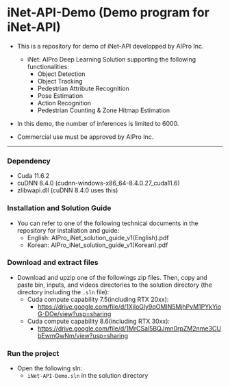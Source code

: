 # iNet-API-Demo (Demo program for iNet-API)

- This is a repository for demo of iNet-API developped by AIPro Inc.
  + iNet: AIPro Deep Learning Solution supporting the following functionalities:
     - Object Detection
     - Object Tracking
     - Pedestrian Attribute Recognition
     - Pose Estimation
     - Action Recognition
     - Pedestrian Counting & Zone Hitmap Estimation

- In this demo, the number of inferences is limited to 6000.
- Commercial use must be approved by AIPro Inc.
  
------------------

### **Dependency**

- Cuda 11.6.2
- cuDNN 8.4.0 (cudnn-windows-x86_64-8.4.0.27_cuda11.6)
- zlibwapi.dll (cuDNN 8.4.0 uses this)

### **Installation and Solution Guide**

- You can refer to one of the following technical documents in the repository for installation and guide:
  + English: AIPro_iNet_solution_guide_v1(English).pdf
  + Korean: AIPro_iNet_solution_guide_v1(Korean).pdf

### **Download and extract files**
- Download and upzip one of the followings zip files. Then, copy and paste bin, inputs, and videos directories to the solution directory (the directory including the `.sln` file):
  + Cuda compute capability 7.5(including RTX 20xx):
    - https://drive.google.com/file/d/1XjloGly9qOMIN5MjhPvM1PYkYioG-DOe/view?usp=sharing
  + Cuda compute capability 8.6(including RTX 30xx): 
    - https://drive.google.com/file/d/1MrCSal5BQJmn0rpZM2nme3CUbEwmGwNm/view?usp=sharing

### **Run the project**

- Open the following sln:
  + `iNet-API-Demo.sln` in the solution directory
